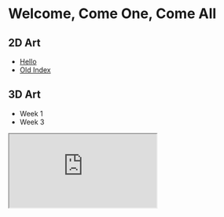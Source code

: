 # Welcome, Come One, Come All

## 2D Art
- [Hello](https://ericawinfrey.myportfolio.com/)
- [Old Index](./index'demo'.html)

## 3D Art
- Week 1
- Week 3

<iframe src = "http://aquarica.github.io/ProgrammingDigitalMedia/sketches/1" style="width=160%"></iframe>